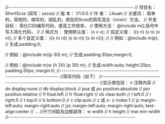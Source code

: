//---------------------------------------------------------------
// 项目名：   ShortScss (简写：sscss)
// 版  本：   V1.0.0
// 作  者：   Likuan
// 关键词：   简单的，简短的，缩写的，胡乱的，疯狂的Scss的简写混合（mixin）方法。
// 开发目标： 简化CSS编写代码，提高工作效率，
// 使用方法： @include m();括号中写入简化代码，
//
//          格式为： 使用默认值：    (x x x);
//                   自定义值：      ((x n) (x n) (x n));
//                   多个自定义值：  ((x (n n)) (x (n n)) (x (n n)));
//
//                  例如：@include m(p);
//                  生成:padding:0;

//                  例如：@include m((p 30) m);
//                  生成:padding:30px;margin:0;

//                  例如：@include m(w (h 20) (p 30) m);
//                  生成:width:auto; height:20px; padding:30px; margin:0;
//-----------------------------------------------------------------------------
//简写代码（如下）
//----------------------------------------------------------------------------
//显示类包括：      n          注释内容
//                  dn         display:none
//                  db         display:block
//                  poa 或 po  position:absolute
//                  por        position:relative
//                  fl         float:left
//                  fr         float:right
//                  cb         clear:both
//                  l          left:0
//                  r          right:0
//                  t          top:0
//                  b          bottom:0
//                  c          clip:auto
//                  z 或 z-    z-index:1
//                  jz         margin-left:auto; margin-right:auto
//                  jzc        margin-left:auto; margin-right:auto; text-align:center
//                  ...
//尺寸间距及边框装饰： w          width
//                  h          height
//                  mw         min-width
//----------------------------------------------------------------

